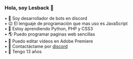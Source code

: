 ### Hola, soy Lesback 👋
• 🤖 Soy desarrollador de bots en discord  
• 😉 El lenguaje de programación que mas uso es JavaScript  
• 🌱 Estoy aprendiendo Python, PHP y CSS3  
• 🌎 Puedo programar paginas web sencillas  
• 🔗 Puedo editar vídeos en Adobe Premiere  
• 💬 Contactáctame por [discord](https://discord.gg/wCVz5AsWvZ)  
• 👤 Tengo 13 años
